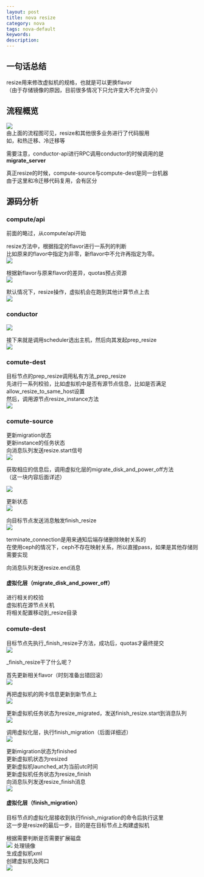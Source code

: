 ```yaml
---
layout: post
title: nova resize
category: nova
tags: nova-default
keywords: 
description: 
---
```


## 一句话总结 ##

resize用来修改虚拟机的规格，也就是可以更换flavor  
（由于存储镜像的原因，目前很多情况下只允许变大不允许变小）

## 流程概览 ##

![](http://i.imgur.com/YaeJmkU.png)  
由上面的流程图可见，resize和其他很多业务进行了代码服用  
如，和热迁移、冷迁移等  

需要注意，conductor-api进行RPC调用conductor的时候调用的是**migrate_server**  

真正resize的时候，compute-source与compute-dest是同一台机器  
由于这里和冷迁移代码复用，会有区分  

## 源码分析 ##

### compute/api ###
前面的略过，从compute/api开始  

resize方法中，根据指定的flavor进行一系列的判断  
比如原来的flavor中指定为非零，新flavor中不允许再指定为零。  
![](http://i.imgur.com/bPUgMrj.png)  


根据新flavor与原来flavor的差异，quotas预占资源  
![](http://i.imgur.com/VGDjqU3.png)

默认情况下，resize操作，虚拟机会在跑到其他计算节点上去  
![](http://i.imgur.com/rlUk8Wr.png)

### conductor ###

![](http://i.imgur.com/4i7g7b2.png)  


接下来就是调用scheduler选出主机，然后向其发起prep_resize  
![](http://i.imgur.com/1poN6ae.png)  

### comute-dest ###

目标节点的prep_resize调用私有方法_prep_resize  
先进行一系列校验，比如虚拟机中是否有源节点信息，比如是否满足allow_resize_to_same_host设置  
然后，调用源节点resize_instance方法  
![](http://i.imgur.com/dBTMMMM.png)  

### comute-source ###

更新migration状态  
更新instance的任务状态  
向消息队列发送resize.start信号  
![](http://i.imgur.com/rJB9SrV.png)  

获取相应的信息后，调用虚拟化层的migrate_disk_and_power_off方法  
（这一块内容后面详述）

![](http://i.imgur.com/N8q6TGU.png)  

更新状态  
![](http://i.imgur.com/NW3MYbj.png)  

向目标节点发送消息触发finish_resize  
![](http://i.imgur.com/2MD9Qxq.png)


terminate_connection是用来通知后端存储删除映射关系的  
在使用ceph的情况下，ceph不存在映射关系，所以直接pass，如果是其他存储则需要实现

向消息队列发送resize.end消息  

#### 虚拟化层（migrate_disk_and_power_off） ####

进行相关的校验  
虚拟机在源节点关机  
将相关配置移动到_resize目录  



### comute-dest ### 

目标节点先执行_finish_resize子方法，成功后，quotas才最终提交  
![](http://i.imgur.com/9eZWQ4s.png)  

_finish_resize干了什么呢？  

首先更新相关flavor（时刻准备出错回滚）  
![](http://i.imgur.com/BrS6V8w.png)  

再把虚拟机的网卡信息更新到新节点上  
![](http://i.imgur.com/iA2xByx.png)  

更新虚拟机任务状态为resize_migrated，发送finish_resize.start到消息队列  
![](http://i.imgur.com/PgxR4Ab.png)  

调用虚拟化层，执行finish_migration（后面详细述）  
![](http://i.imgur.com/94ICARX.png)

更新migration状态为finished  
更新虚拟机状态为resized  
更新虚拟机launched_at为当前utc时间  
更新虚拟机任务状态为resize_finish  
向消息队列发送resize_finish消息  
![](http://i.imgur.com/7Henxdd.png)  

#### 虚拟化层（finish_migration） ####

目标节点的虚拟化层接收到执行finish_migration的命令后执行这里  
这一步是resize的最后一步，目的是在目标节点上构建虚拟机  

根据需要判断是否需要扩展磁盘  
![](http://i.imgur.com/B8ImGvu.png)
处理镜像  
生成虚拟机xml  
创建虚拟机及网口  
![](http://i.imgur.com/o272xlv.png)


